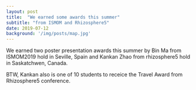 ```yaml
---
layout: post
title:  "We earned some awards this summer"
subtitle: "from ISMOM and Rhizosphere5"
date: 2019-07-12  
background: '/img/posts/map.jpg'
---
```

   
We earned two poster presentation awards this summer by Bin Ma from ISMOM2019 hold in Seville, Spain and Kankan Zhao from rhizosphere5 hold in Saskatchwen, Canada.

BTW, Kankan also is one of 10 students to receice the Travel Award from Rhizosphere5 conference.

